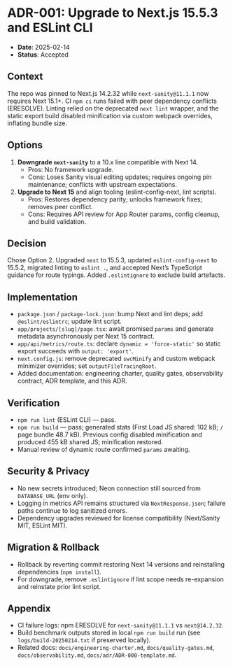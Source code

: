 # ADR-001: Upgrade to Next.js 15.5.3 and ESLint CLI
- **Date**: 2025-02-14
- **Status**: Accepted

## Context
The repo was pinned to Next.js 14.2.32 while `next-sanity@11.1.1` now requires Next 15.1+. CI `npm ci` runs failed with peer dependency conflicts (ERESOLVE). Linting relied on the deprecated `next lint` wrapper, and the static export build disabled minification via custom webpack overrides, inflating bundle size.

## Options
1. **Downgrade `next-sanity`** to a 10.x line compatible with Next 14.
   - Pros: No framework upgrade.
   - Cons: Loses Sanity visual editing updates; requires ongoing pin maintenance; conflicts with upstream expectations.
2. **Upgrade to Next 15** and align tooling (eslint-config-next, lint scripts).
   - Pros: Restores dependency parity; unlocks framework fixes; removes peer conflict.
   - Cons: Requires API review for App Router params, config cleanup, and build validation.

## Decision
Chose Option 2. Upgraded `next` to 15.5.3, updated `eslint-config-next` to 15.5.2, migrated linting to `eslint .`, and accepted Next’s TypeScript guidance for route typings. Added `.eslintignore` to exclude build artefacts.

## Implementation
- `package.json` / `package-lock.json`: bump Next and lint deps; add `@eslint/eslintrc`; update lint script.
- `app/projects/[slug]/page.tsx`: await promised `params` and generate metadata asynchronously per Next 15 contract.
- `app/api/metrics/route.ts`: declare `dynamic = 'force-static'` so static export succeeds with `output: 'export'`.
- `next.config.js`: remove deprecated `swcMinify` and custom webpack minimizer overrides; set `outputFileTracingRoot`.
- Added documentation: engineering charter, quality gates, observability contract, ADR template, and this ADR.

## Verification
- `npm run lint` (ESLint CLI) — pass.
- `npm run build` — pass; generated stats (First Load JS shared: 102 kB; `/` page bundle 48.7 kB). Previous config disabled minification and produced 455 kB shared JS; minification restored.
- Manual review of dynamic route confirmed `params` awaiting.

## Security & Privacy
- No new secrets introduced; Neon connection still sourced from `DATABASE_URL` (env only).
- Logging in metrics API remains structured via `NextResponse.json`; failure paths continue to log sanitized errors.
- Dependency upgrades reviewed for license compatibility (Next/Sanity MIT, ESLint MIT).

## Migration & Rollback
- Rollback by reverting commit restoring Next 14 versions and reinstalling dependencies (`npm install`).
- For downgrade, remove `.eslintignore` if lint scope needs re-expansion and reinstate prior lint script.

## Appendix
- CI failure logs: npm ERESOLVE for `next-sanity@11.1.1` vs `next@14.2.32`.
- Build benchmark outputs stored in local `npm run build` run (see `logs/build-20250214.txt` if preserved locally).
- Related docs: `docs/engineering-charter.md`, `docs/quality-gates.md`, `docs/observability.md`, `docs/adr/ADR-000-template.md`.
